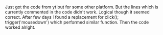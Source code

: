 Just got the code from yt but for some other platform. But the lines which is currently commented in the code didn't work. Logical though it seemed correct. After few days I found a replacement for click(); trigger('mousedown') which performed similar function. Then the code worked alright.
